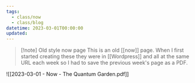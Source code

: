 ```yaml
---
tags:
  - class/now
  - class/blog
datetime: 2023-03-01T00:00:00
updated: 
---
```

> [!note] Old style now page
> This is an old [[now]] page. When I first started creating these they were in [[Wordpress]] and all at the same URL each week so I had to save the previous week's page as a PDF. 

![[2023-03-01 - Now  - The Quantum Garden.pdf]]